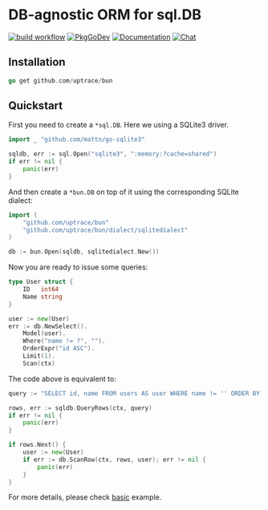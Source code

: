 # DB-agnostic ORM for sql.DB

[![build workflow](https://github.com/uptrace/bun/actions/workflows/build.yml/badge.svg)](https://github.com/uptrace/bun/actions)
[![PkgGoDev](https://pkg.go.dev/badge/github.com/uptrace/bun)](https://pkg.go.dev/github.com/uptrace/bun)
[![Documentation](https://img.shields.io/badge/bun-documentation-informational)](https://bun.uptrace.dev/)
[![Chat](https://discordapp.com/api/guilds/752070105847955518/widget.png)](https://discord.gg/rWtp5Aj)

## Installation

```go
go get github.com/uptrace/bun
```

## Quickstart

First you need to create a `*sql.DB`. Here we using a SQLite3 driver.

```go
import _ "github.com/mattn/go-sqlite3"

sqldb, err := sql.Open("sqlite3", ":memory:?cache=shared")
if err != nil {
	panic(err)
}
```

And then create a `*bun.DB` on top of it using the corresponding SQLite dialect:

```go
import (
	"github.com/uptrace/bun"
	"github.com/uptrace/bun/dialect/sqlitedialect"
)

db := bun.Open(sqldb, sqlitedialect.New())
```

Now you are ready to issue some queries:

```go
type User struct {
	ID	 int64
	Name string
}

user := new(User)
err := db.NewSelect().
	Model(user).
	Where("name != ?", "").
	OrderExpr("id ASC").
	Limit(1).
	Scan(ctx)
```

The code above is equivalent to:

```go
query := "SELECT id, name FROM users AS user WHERE name != '' ORDER BY id ASC LIMIT 1"

rows, err := sqldb.QueryRows(ctx, query)
if err != nil {
	panic(err)
}

if rows.Next() {
	user := new(User)
	if err := db.ScanRow(ctx, rows, user); err != nil {
		panic(err)
	}
}
```

For more details, please check [basic](example/basic) example.
